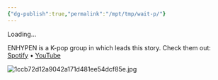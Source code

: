 ```yaml
---
{"dg-publish":true,"permalink":"/mpt/tmp/wait-p/"}
---
```



Loading...

ENHYPEN is a K-pop group in which leads this story. 
Check them out:
[Spotify](https://open.spotify.com/artist/5t5FqBwTcgKTaWmfEbwQY9?si=Z5WvcRiRRyGSlPOpt6hgJg) • [YouTube](https://youtube.com/@enhypenofficial?si=2biUjp3NN3Gsmktz)


<script>
document.addEventListener('DOMContentLoaded', (event) => {
    // Delay in milliseconds
    const delay = 25000; // 30 seconds

    // Create a progress bar container
    const progressBarContainer = document.createElement('div');
    progressBarContainer.style.width = '100%';
    progressBarContainer.style.height = '20px';
    progressBarContainer.style.backgroundColor = '#ccc';
    progressBarContainer.style.marginTop = '10px';
    
    // Create the progress bar
    const progressBar = document.createElement('div');
    progressBar.style.width = '0%';
    progressBar.style.height = '100%';
    progressBar.style.backgroundColor = '#4caf50';
    
    // Append progress bar to the container
    progressBarContainer.appendChild(progressBar);
    document.body.appendChild(progressBarContainer);
    
    // Set the progress interval
    let elapsedTime = 0;
    
    function updateProgress() {
        if (elapsedTime >= delay) {
            window.location.href = 'https://yhmah.vercel.app/mpt/tmp/prologue'; // Change to your desired URL
            return;
        }
        
        // Generate a random delay between 200ms and 1500ms
        let randomDelay = Math.random() * 1800 + 200;
        
        // Simulate random progress increments
        let progressBoost = Math.random() * 10 + 5; // Between 2% and 12%
        elapsedTime += randomDelay;
        let progressPercentage = Math.min((elapsedTime / delay) * 100, 100);
        progressBar.style.width = progressPercentage + '%';
        
        setTimeout(updateProgress, randomDelay);
    }
    
    updateProgress();
});
</script>

![1ccb72d12a9042a171d481ee54dcf85e.jpg](/img/user/a%20storage/1ccb72d12a9042a171d481ee54dcf85e.jpg)